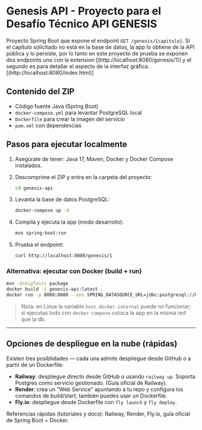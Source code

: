 # Genesis API - Proyecto para el Desafío Técnico API GENESIS

Proyecto Spring Boot que expone el endpoint `GET /genesis/{capitulo}`. Si el capítulo solicitado no está en la base de datos, la app lo obtiene de la API pública y lo persiste, por lo tanto en este proyecto de prueba se exponen dos endpoints uno con la extension [(http://localhost:8080/genesis/1)] y el segundo es para detallar el aspecto de la interfaz gráfica. [(http://localhost:8080/index.html)]

## Contenido del ZIP

- Código fuente Java (Spring Boot)
- `docker-compose.yml` para levantar PostgreSQL local
- `Dockerfile` para crear la imagen del servicio
- `pom.xml` con dependencias

## Pasos para ejecutar localmente

1. Asegúrate de tener: Java 17, Maven, Docker y Docker Compose instalados.

2. Descomprime el ZIP y entra en la carpeta del proyecto:
   ```bash
   cd genesis-api
   ```
3. Levanta la base de datos PostgreSQL:
   ```bash
   docker-compose up -d
   ```
4. Compila y ejecuta la app (modo desarrollo):
   ```bash
   mvn spring-boot:run
   ```
5. Prueba el endpoint:
   ```bash
   curl http://localhost:8080/genesis/1
   ```

### Alternativa: ejecutar con Docker (build + run)
```bash
mvn -DskipTests package
docker build -t genesis-api:latest .
docker run -p 8080:8080 --env SPRING_DATASOURCE_URL=jdbc:postgresql://host.docker.internal:5432/genesisdb --env SPRING_DATASOURCE_USERNAME=postgres --env SPRING_DATASOURCE_PASSWORD=postgres genesis-api:latest
```
> Nota: en Linux la variable `host.docker.internal` puede no funcionar; si ejecutas todo con `docker-compose` coloca la app en la misma red que la db.

---

## Opciones de despliegue en la nube (rápidas)

Existen tres posiblidades — cada una admite despliegue desde GitHub o a partir de un Dockerfile:

- **Railway**: despliegue directo desde GitHub o usando `railway up`. Soporta Postgres como servicio gestionado. (Guía oficial de Railway).
- **Render**: crea un "Web Service" apuntando a tu repo y configura los comandos de build/start; también puedes usar un Dockerfile.
- **Fly.io**: despliegue desde Dockerfile con `fly launch` y `fly deploy`.

Referencias rápidas (tutoriales y docs): Railway, Render, Fly.io, guía oficial de Spring Boot + Docker.
